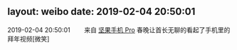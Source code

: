 layout: weibo
date: 2019-02-04 20:50:01
---
2019-02-04 20:50:01  &nbsp;&nbsp;&nbsp;&nbsp;&nbsp;&nbsp; 来自 <a href="http://app.weibo.com/t/feed/Z4AgP" rel="nofollow">坚果手机 Pro</a>
春晚让首长无聊的看起了手机里的拜年视频[微笑] ​​​

